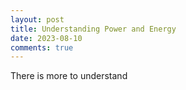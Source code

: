 ```yaml
---
layout: post
title: Understanding Power and Energy
date: 2023-08-10
comments: true
---
```


There is more to understand 
